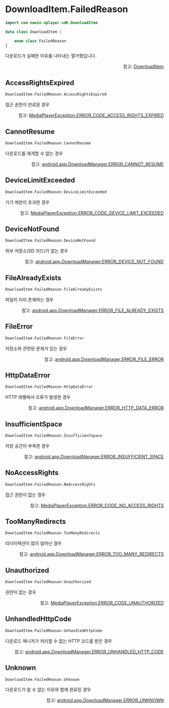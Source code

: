 # DownloadItem.FailedReason

```kotlin
import com.newin.nplayer.sdk.DownloadItem
```

```kotlin
data class DownloadItem {

    enum class FailedReason
}
```

다운로드가 실패한 이유를 나타내는 열거형입니다. 

<div align="right">
참고: <a href="../../class/download-item/home.md">DownloadItem</a>
</div>

## AccessRightsExpired

```kotlin
DownloadItem.FailedReason.AccessRightsExpired
```

접근 권한이 만료된 경우

<div align="right">
참고: <a href="../../class/media-player-exception/home.md#accessrightsexpiredexception">MediaPlayerException.ERROR_CODE_ACCESS_RIGHTS_EXPIRED</a>
</div>

## CannotResume

```kotlin
DownloadItem.FailedReason.CannotResume
```

다운로드를 재개할 수 없는 경우

<div align="right">
참고: <a href="https://developer.android.com/reference/android/app/DownloadManager#ERROR_CANNOT_RESUME">android.app.DownloadManager.ERROR_CANNOT_RESUME</a>
</div>

## DeviceLimitExceeded

```kotlin
DownloadItem.FailedReason.DeviceLimitExceeded
```

기기 제한이 초과한 경우

<div align="right">
참고: <a href="../../class/media-player-exception/home.md#devicelimitexceededexception">MediaPlayerException.ERROR_CODE_DEVICE_LIMIT_EXCEEDED</a>
</div>

## DeviceNotFound

```kotlin
DownloadItem.FailedReason.DeviceNotFound
```

외부 저장소(SD 카드)가 없는 경우

<div align="right">
참고: <a href="https://developer.android.com/reference/android/app/DownloadManager#ERROR_DEVICE_NOT_FOUND">android.app.DownloadManager.ERROR_DEVICE_NOT_FOUND</a>
</div>

## FileAlreadyExists

```kotlin
DownloadItem.FailedReason.FileAlreadyExists
```

파일이 이미 존재하는 경우

<div align="right">
참고: <a href="https://developer.android.com/reference/android/app/DownloadManager#ERROR_FILE_ALREADY_EXISTS">android.app.DownloadManager.ERROR_FILE_ALREADY_EXISTS</a>
</div>

## FileError

```kotlin
DownloadItem.FailedReason.FileError
```

저장소와 관련된 문제가 있는 경우

<div align="right">
참고: <a href="https://developer.android.com/reference/android/app/DownloadManager#ERROR_FILE_ERROR">android.app.DownloadManager.ERROR_FILE_ERROR</a>
</div>

## HttpDataError

```kotlin
DownloadItem.FailedReason.HttpDataError
```

HTTP 레벨에서 오류가 발생한 경우

<div align="right">
참고: <a href="https://developer.android.com/reference/android/app/DownloadManager#ERROR_HTTP_DATA_ERROR">android.app.DownloadManager.ERROR_HTTP_DATA_ERROR</a>
</div>

## InsufficientSpace

```kotlin
DownloadItem.FailedReason.InsufficientSpace
```

저장 공간이 부족한 경우

<div align="right">
참고: <a href="https://developer.android.com/reference/android/app/DownloadManager#ERROR_INSUFFICIENT_SPACE">android.app.DownloadManager.ERROR_INSUFFICIENT_SPACE</a>
</div>

## NoAccessRights

```kotlin
DownloadItem.FailedReason.NoAccessRights
```

접근 권한이 없는 경우

<div align="right">
참고: <a href="../../class/media-player-exception/home.md#noaccessrightsexception">MediaPlayerException.ERROR_CODE_NO_ACCESS_RIGHTS</a>
</div>

## TooManyRedirects

```kotlin
DownloadItem.FailedReason.TooManyRedirects
```

리다이렉션이 많이 일어난 경우

<div align="right">
참고: <a href="https://developer.android.com/reference/android/app/DownloadManager#ERROR_TOO_MANY_REDIRECTS">android.app.DownloadManager.ERROR_TOO_MANY_REDIRECTS</a>
</div>

## Unauthorized

```kotlin
DownloadItem.FailedReason.Unauthorized
```

권한이 없는 경우

<div align="right">
참고: <a href="../../class/media-player-exception/home.md#unauthorizedexception">MediaPlayerException.ERROR_CODE_UNAUTHORIZED</a>
</div>

## UnhandledHttpCode

```kotlin
DownloadItem.FailedReason.UnhandledHttpCode
```

다운로드 매니저가 처리할 수 없는 HTTP 코드를 받은 경우

<div align="right">
참고: <a href="https://developer.android.com/reference/android/app/DownloadManager#ERROR_UNHANDLED_HTTP_CODE">android.app.DownloadManager.ERROR_UNHANDLED_HTTP_CODE</a>
</div>

## Unknown

```kotlin
DownloadItem.FailedReason.Unknown
```

다운로드가 알 수 없는 이유와 함께 완료된 경우

<div align="right">
참고: <a href="https://developer.android.com/reference/android/app/DownloadManager#ERROR_UNKNOWN">android.app.DownloadManager.ERROR_UNKNOWN</a>
</div>
